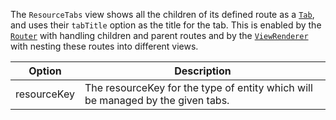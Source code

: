 The `ResourceTabs` view shows all the children of its defined route as a [`Tab`](#tab), and uses their `tabTitle`
option as the title for the tab. This is enabled by the [`Router`](#router) with handling children and parent routes
and by the [`ViewRenderer`](#viewrenderer) with nesting these routes into different views.

| Option        | Description                                                                                         |
|---------------|-----------------------------------------------------------------------------------------------------|
| resourceKey   | The resourceKey for the type of entity which will be managed by the given tabs.                     |
